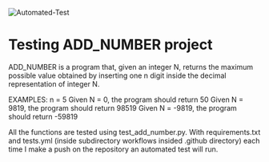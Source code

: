 ![Automated-Test](https://github.com/PIETRO-ing/Automated-Test/actions/workflows/Python%20application/badge.svg)


# Testing ADD_NUMBER project

ADD_NUMBER is a program that, given an integer N, returns the maximum possible value obtained by inserting one n digit inside the decimal representation of integer N.

EXAMPLES:
n = 5
Given N = 0, the program should return 50
Given N = 9819, the program should return 98519
Given N = -9819, the program should return -59819

All the functions are tested using test_add_number.py.
With requirements.txt and tests.yml (inside subdirectory workflows insided .github directory) each time I make a push on the repository an automated test will run.

